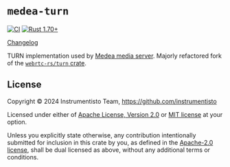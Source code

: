 `medea-turn`
============

[![CI](https://github.com/instrumentisto/medea-turn-rs/workflows/CI/badge.svg?branch=main "CI")](https://github.com/instrumentisto/medea-turn-rs/actions?query=workflow%3ACI+branch%3Amain)
[![Rust 1.70+](https://img.shields.io/badge/rustc-1.70+-lightgray.svg "Rust 1.70+")](https://blog.rust-lang.org/2023/06/01/Rust-1.70.0.html)


[Changelog](https://github.com/instrumentisto/medea-turn-rs/blob/master/CHANGELOG.md)

TURN implementation used by [Medea media server](https://github.com/instrumentisto/medea). Majorly refactored fork of the [`webrtc-rs/turn` crate](https://github.com/webrtc-rs/webrtc/tree/89285ceba23dc57fc99386cb978d2d23fe909437/turn).




## License

Copyright © 2024 Instrumentisto Team, <https://github.com/instrumentisto>

Licensed under either of [Apache License, Version 2.0][APACHE] or [MIT license][MIT] at your option.

Unless you explicitly state otherwise, any contribution intentionally submitted for inclusion in this crate by you, as defined in the [Apache-2.0 license][APACHE], shall be dual licensed as above, without any additional terms or conditions.




[APACHE]: https://github.com/instrumentisto/medea-turn-rs/blob/main/LICENSE-APACHE
[MIT]: https://github.com/instrumentisto/medea-turn-rs/blob/main/LICENSE-MIT
